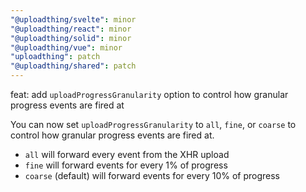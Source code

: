 ```yaml
---
"@uploadthing/svelte": minor
"@uploadthing/react": minor
"@uploadthing/solid": minor
"@uploadthing/vue": minor
"uploadthing": patch
"@uploadthing/shared": patch
---
```


feat: add `uploadProgressGranularity` option to control how granular progress events
are fired at

You can now set `uploadProgressGranularity` to `all`, `fine`, or `coarse` to control
how granular progress events are fired at.

- `all` will forward every event from the XHR upload
- `fine` will forward events for every 1% of progress
- `coarse` (default) will forward events for every 10% of progress
